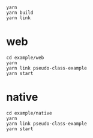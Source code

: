```
yarn
yarn build
yarn link
```

# web

```
cd example/web
yarn
yarn link pseudo-class-example
yarn start
```

# native

```
cd example/native
yarn
yarn link pseudo-class-example
yarn start
```
